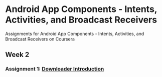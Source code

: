 # Android App Components - Intents, Activities, and Broadcast Receivers
Assignments for Android App Components - Intents, Activities, and Broadcast Receivers on Coursera

## Week 2 
### Assignment 1: [Downloader Introduction](https://github.com/akueisara/androidapps/tree/master/week%202)

